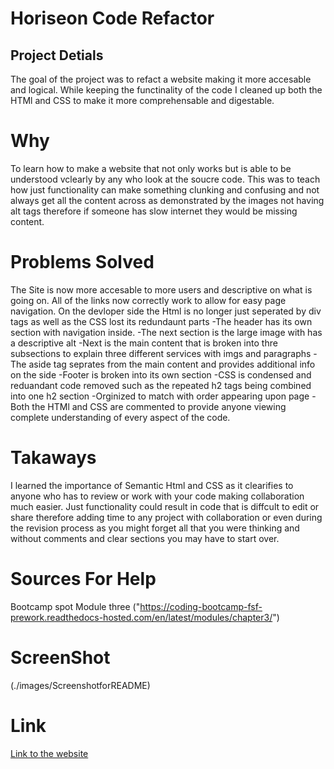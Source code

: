 # Horiseon Code Refactor

## Project Detials
The goal of the project was to refact a website making it more accesable and logical. 
While keeping the functinality of the code I cleaned up both the HTMl and CSS to make it more comprehensable and digestable.

# Why
To learn how to make a website that not only works but is able to be understood vclearly by any who look at the soucre code.
This was to teach how just functionality can make something clunking and confusing and not always get all the content across as demonstrated by the images not having alt tags therefore if someone has slow internet they would be missing content.

# Problems Solved
The Site is now more accesable to more users and descriptive on what is going on. All of the links now correctly work to allow for easy page navigation.
On the devloper side the Html is no longer just seperated by div tags as well as the CSS lost its redundaunt parts 
-The header has its own section with navigation inside. 
-The next section is the large image with has a descriptive alt
-Next is the main content that is broken into thre subsections to explain three different services with imgs and paragraphs
-The aside tag seprates from the main content and provides additional info on the side
-Footer is broken into its own section
-CSS is condensed and reduandant code removed such as the repeated h2 tags being combined into one h2 section
-Orginized to match with order appearing upon page
-Both the HTMl and CSS are commented to provide anyone viewing complete understanding of every aspect of the code.

# Takaways
I learned the importance of Semantic Html and CSS as it clearifies to anyone who has to review or work with your code making collaboration much easier. 
Just functionality could result in code that is diffcult to edit or share therefore adding time to any project with collaboration or even during the revision process as you might forget all that you were thinking and without comments and clear sections you may have to start over.

# Sources For Help
 Bootcamp spot Module three ("https://coding-bootcamp-fsf-prework.readthedocs-hosted.com/en/latest/modules/chapter3/")

 
# ScreenShot
(./images/ScreenshotforREADME)

# Link
[Link to the website]("https://bcole37.github.io/Horiseon-Code-Refractor/)